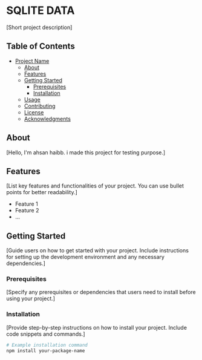 # SQLITE DATA

[Short project description]

## Table of Contents

- [Project Name](#SQLiteDatabase)
  - [About](#about)
  - [Features](#features)
  - [Getting Started](#getting-started)
    - [Prerequisites](#prerequisites)
    - [Installation](#installation)
  - [Usage](#usage)
  - [Contributing](#contributing)
  - [License](#license)
  - [Acknowledgments](#acknowledgments)

## About

[Hello, I'm ahsan haibb. i made this project for testing purpose.]

## Features

[List key features and functionalities of your project. You can use bullet points for better readability.]

- Feature 1
- Feature 2
- ...

## Getting Started

[Guide users on how to get started with your project. Include instructions for setting up the development environment and any necessary dependencies.]

### Prerequisites

[Specify any prerequisites or dependencies that users need to install before using your project.]

### Installation

[Provide step-by-step instructions on how to install your project. Include code snippets and commands.]

```bash
# Example installation command
npm install your-package-name
